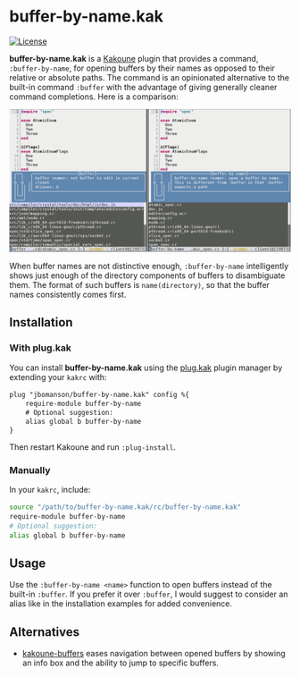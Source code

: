 # buffer-by-name.kak

[![License](https://img.shields.io/github/license/jbomanson/buffer-by-name.kak)](https://opensource.org/licenses/Apache-2.0)

**buffer-by-name.kak** is a [Kakoune](https://github.com/mawww/kakoune) plugin
that provides a command, `:buffer-by-name`, for opening buffers by their names
as opposed to their relative or absolute paths.
The command is an opinionated alternative to the built-in command `:buffer`
with the advantage of giving generally cleaner command completions.
Here is a comparison:

![screenshot](docs/screenshot.png)

When buffer names are not distinctive enough, `:buffer-by-name` intelligently
shows just enough of the directory components of buffers to disambiguate them.
The format of such buffers is `name(directory)`, so that the buffer names
consistently comes first.

## Installation

### With plug.kak

You can install **buffer-by-name.kak** using the
[plug.kak](https://github.com/andreyorst/plug.kak) plugin manager by extending
your `kakrc` with:

```kak
plug "jbomanson/buffer-by-name.kak" config %{
    require-module buffer-by-name
    # Optional suggestion:
    alias global b buffer-by-name
}
```

Then restart Kakoune and run `:plug-install`.

### Manually

In your `kakrc`, include:

```sh
source "/path/to/buffer-by-name.kak/rc/buffer-by-name.kak"
require-module buffer-by-name
# Optional suggestion:
alias global b buffer-by-name
```

## Usage

Use the `:buffer-by-name <name>` function to open buffers instead of the
built-in `:buffer`.
If you prefer it over `:buffer`, I would suggest to consider an alias
like in the installation examples for added convenience.

## Alternatives

- [kakoune-buffers](https://github.com/Delapouite/kakoune-buffers)
  eases navigation between opened buffers by showing an info box and the ability
  to jump to specific buffers.
